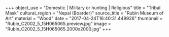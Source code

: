 +++
object_use = "Domestic | Military or hunting | Religious"
title = "Tribal Mask"
cultural_region = "Nepal (Boarder)"
source_title = "Rubin Museum of Art"
material = "Wood"
date = "2017-04-24T16:40:31.449926"
thumbnail = "Rubin_C2002_5_15H065065.preview.jpg"
image = "Rubin_C2002_5_15H065065.2000x2000.jpg"
+++
